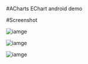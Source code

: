 #ACharts
EChart android demo

#Screenshot

![iamge](https://github.com/pkhope/ACharts/blob/master/screenshot/20160831181102.jpg)

![iamge](https://github.com/pkhope/ACharts/blob/master/screenshot/20160831181132.jpg)

![iamge](https://github.com/pkhope/ACharts/blob/master/screenshot/20160831181139.jpg)
